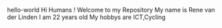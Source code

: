 hello-world
Hi Humans !
Welcome to my Repository
My name is Rene van der Linden
I am 22 years old
My hobbys are ICT,Cycling
